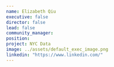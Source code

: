 ```yaml
---
name: Elizabeth Qiu
executive: false
director: false
lead: false
community_manager:   
position:  
project: NYC Data
image: ../assets/default_exec_image.png
linkedin: "https://www.linkedin.com/"
---
```

